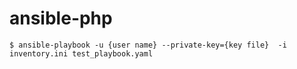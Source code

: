 # ansible-php

```
$ ansible-playbook -u {user name} --private-key={key file}  -i inventory.ini test_playbook.yaml
```
